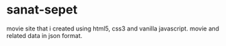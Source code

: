# sanat-sepet

 movie site that i created using html5, css3 and vanilla javascript. movie and related data in json format.
